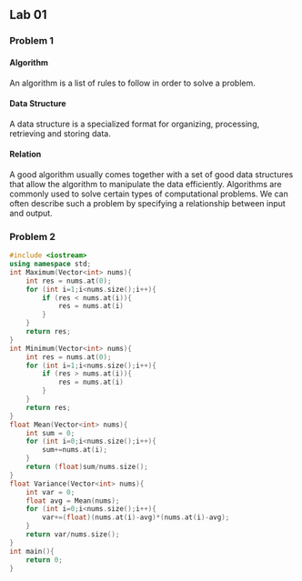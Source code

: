 ## Lab 01
### Problem 1

#### Algorithm

An algorithm is a list of rules to follow in order to solve a problem.
#### Data Structure

A data structure is a specialized format for organizing, processing, retrieving and storing data. 

#### Relation

A good algorithm usually comes together with a set of good data structures that allow the algorithm to manipulate the data efficiently. Algorithms are commonly used to solve certain types of computational problems. We can often describe such a problem by specifying a relationship between input and output. 

### Problem 2
```c++
#include <iostream>
using namespace std;
int Maximum(Vector<int> nums){
    int res = nums.at(0);
    for (int i=1;i<nums.size();i++){
        if (res < nums.at(i)){
            res = nums.at(i)
        }
    }
    return res;
}
int Minimum(Vector<int> nums){
    int res = nums.at(0);
    for (int i=1;i<nums.size();i++){
        if (res > nums.at(i)){
            res = nums.at(i)
        }
    }
    return res;
}
float Mean(Vector<int> nums){
    int sum = 0;
    for (int i=0;i<nums.size();i++){
        sum+=nums.at(i);
    }
    return (float)sum/nums.size();
}
float Variance(Vector<int> nums){
    int var = 0;
    float avg = Mean(nums);
    for (int i=0;i<nums.size();i++){
        var+=(float)(nums.at(i)-avg)*(nums.at(i)-avg);
    }
    return var/nums.size();
}
int main(){
    return 0;
}
```

